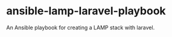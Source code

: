 ansible-lamp-laravel-playbook
=============================

An Ansible playbook for creating a LAMP stack with laravel.
